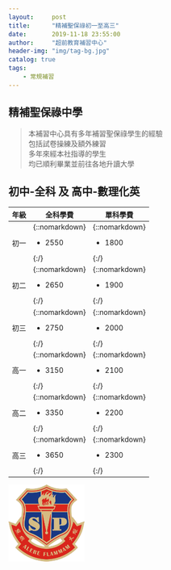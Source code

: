 ```yaml
---
layout:     post
title:      "精補聖保祿初一至高三"
date:       2019-11-18 23:55:00
author:     "超前教育補習中心"
header-img: "img/tag-bg.jpg"
catalog: true
tags:
    - 常規補習
---
```

## 精補聖保祿中學   
  
> 本補習中心具有多年補習聖保祿學生的經驗  
> 包括試卷操練及額外練習  
> 多年來經本社指導的學生  
> 均已順利畢業並前往各地升讀大學  
  

## 初中-全科  及  高中-數理化英
   
    
  |年級   |全科學費                     |單科學費                     |
  |-----|-----------------------|-----------------------|   
  |初一|{::nomarkdown}<ul><li>2550</li></ul>{:/}|{::nomarkdown}<ul><li>1800</li></ul>{:/}|
  |初二|{::nomarkdown}<ul><li>2650</li></ul>{:/}|{::nomarkdown}<ul><li>1900</li></ul>{:/}|
  |初三|{::nomarkdown}<ul><li>2750</li></ul>{:/}|{::nomarkdown}<ul><li>2000</li></ul>{:/}|
  |高一|{::nomarkdown}<ul><li>3150</li></ul>{:/}|{::nomarkdown}<ul><li>2100</li></ul>{:/}|
  |高二|{::nomarkdown}<ul><li>3350</li></ul>{:/}|{::nomarkdown}<ul><li>2200</li></ul>{:/}|
  |高三|{::nomarkdown}<ul><li>3650</li></ul>{:/}|{::nomarkdown}<ul><li>2300</li></ul>{:/}|  
  
<img src="/img/tutorial/sp.png" width="30%">  
  
